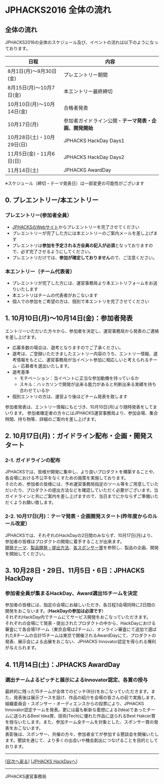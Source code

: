 # JPHACKS2016 全体の流れ
## 全体の流れ
JPHACKS2016の全体のスケジュール及び、イベントの流れは以下のようになっております。

|日程|内容|
|---|---|
|8月1日(月)〜9月30日(金)|プレエントリー期間|
|8月15日(月)〜10月7日(金)|本エントリー最終締切|
|10月10日(月)〜10月14日(金)|合格者発表|
|10月17日(月)|参加者ガイドライン公開・**テーマ発表・企画、開発開始**|
|10月28日(土)・10月29日(日)|JPHACKS HackDay Days1|
|11月5日(金)・11月6日(日)|JPHACKS HackDay Days2|
|11月14日(土)|JPHACKS AwardDay|

※スケジュール（締切・テーマ発表日）は一部変更の可能性がございます

## 0. プレエントリー/本エントリー
### プレエントリー(参加者全員）
- [JPHACKSのWebサイト](http://jphacks.com)からプレエントリーを完了させてください
- プレエントリーが完了した方には本エントリーのご案内メールを差し上げます
- プレエントリは**参加を予定される方全員の記入が必須**となっておりますので、必ず完了させるようにしてください。
- プレエントリだけでは、**参加が確定しておりません**ので、ご注意ください。

### 本エントリー（チーム代表者）
- プレエントリが完了した方には、運営事務局より本エントリフォームをお送りいたします
- 本エントリはチームの代表者がおこないます
- 個人での参加をご希望の方は、個別で本エントリを完了させてください

## 1. 10月10日(月)〜10月14日(金)：参加者発表
エントリーいただいた方々から、参加者を決定し、運営事務局から発表のご連絡を差し上げます。
* 応募多数の場合は、選考となりますのでご了承ください。
* 選考は、ご登録いただきましたエントリー内容のうち、エントリー情報、選考情報をもとに、運営事務局が当イベント参加に相応しいと考えられるチーム・応募者を選出いたします。
* 選考基準
  * モチベーション：当イベントに正当な参加動機を持っているか
  * スキル：ハッカソンで開発が出来る能力があると判断出来る実績を持ち合わせているか
* 個別エントリの方は、運営より後ほどチーム発表を致します

参加者発表は、エントリー情報にもとづき、10月10日(月)より随時発表をしてまいります。
参加者確定者の方々にはJPHACKS運営事務局より、参加会場、集合時間、持ち物等、詳細のご案内を差し上げます。

## 2. 10月17日(月)：ガイドライン配布・**企画・開発スタート**
### 2-1. ガイドラインの配布
JPHACKSでは、皆様が開発に集中し、より良いプロダクトを構築することや、各会場における不公平をなくすための施策を実施しております。  
そのため、参加者の皆様には、予め運営事務局指定のツール等をご用意していただいたり、プロダクトの提出方法などを確認していただく必要がございます。当ガイドラインと共にご案内を差し上げますので、当日までにかならずご準備いただくようお願い致します。

### 2-2. 10月17日(月)：テーマ発表・企画開発スタート(**昨年度からのルール改変**）
JPHACKSでは、それぞれのHackDayの2日間のみならず、10月17日(月)より、参加者の皆様はプロダクトの開発に着手することが出来ます。  
[開発テーマ](theme.md)、[製品開発・提出方法](how-to-submit.md)、[各スポンサー賞](sponsor-prize.md)を参照し、製品の企画、開発を開始してください。

## 3. 10月28日・29日、11月5日・6日：JPHACKS HackDay
### 参加者全員が集まるHackDay、Award選出15チームを決定
参加者の皆様には、指定の会場にお越しいただき、各日程3会場同時に2日間の開発をおこないます。(**HackDayの参加は必須です**)  
それぞれHackDay内でチームにてサービス開発をおこなっていただきます。  
それぞれの会場にて発表・提出されたプロダクトの中から、HackDayにおける審査にて各会場1チーム（東京会場は2チーム）、オンライン審査にて追加で選ばれた8チームの合計15チームは東京で開催されるAwardDayにて、プロダクトの発表、展示会による出展をおこない、JPHACKS Innovator認定を得られる権利が与えられます。

## 4. 11月14日(土)：JPHACKS AwardDay
### 選出チームよるピッチと展示によるInnovator認定、各賞の授与
最終的に残った15チームが全体でのピッチ(8分)をおこなっていただきます。また、発表後は展示ブースを設け、作品の紹介を会場の皆さんの前で実施します。組織委員会・スポンサー・オーディエンスからの投票により、JPHACKS Innovator認定チームを発表。更には最も斬新な着想による(Idea)であったチームに送られるBest Idea賞、技術(Tech)に優れた作品に送られるBest Hakcer賞を授与いたします。また、参加チーム全チームを対象とした、スポンサー賞の発表をおこないます。  
表彰後は、スポンサー、共催の方々、参加者全てが参加する懇談会を開催いたします。懇談を通じて、より多くの出会いや機会創出につなげることを目的としております。

--------------
[[目次へ戻る](../README.md)] [[JPHACKS HackDayへ](hackdays.md)]

----
JPHACKS運営事務局

